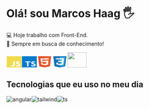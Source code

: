 <h1>Olá! sou Marcos Haag 🖐️</h1>

💻 Hoje trabalho com Front-End. <br>
📘 Sempre em busca de conhecimento! 

<div>
<img aling="center" height="30" width="40" src="https://raw.githubusercontent.com/devicons/devicon/master/icons/javascript/javascript-plain.svg" alt="js"><img aling="center" height="30" width="40" src="https://raw.githubusercontent.com/devicons/devicon/master/icons/typescript/typescript-plain.svg" alt="ts"><img aling="center" height="30" width="40" src="https://raw.githubusercontent.com/devicons/devicon/master/icons/html5/html5-original.svg" alt="html"><img aling="center" height="30" width="40" src="https://raw.githubusercontent.com/devicons/devicon/master/icons/css3/css3-original.svg" alt="ts"><img aling="center" height="40" width="50"   src="https://cdn.jsdelivr.net/gh/devicons/devicon@latest/icons/java/java-original-wordmark.svg" />
</div>
<h2>Tecnologias que eu uso no meu dia</h2> 

<img aling="center" src="https://img.shields.io/badge/Angular-DD0031?style=for-the-badge&logo=angular&logoColor=white" alt="angular"><img aling="center" src="https://img.shields.io/badge/Tailwind_CSS-38B2AC?style=for-the-badge&logo=tailwind-css&logoColor=white" alt="tailwind"><img aling="center" src="https://img.shields.io/badge/MySQL-00000F?style=for-the-badge&logo=mysql&logoColor=white" alt="ts">
